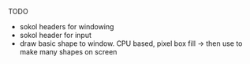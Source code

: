 TODO
- sokol headers for windowing
- sokol header for input
- draw basic shape to window. CPU based, pixel box fill -> then use to make many shapes on screen
